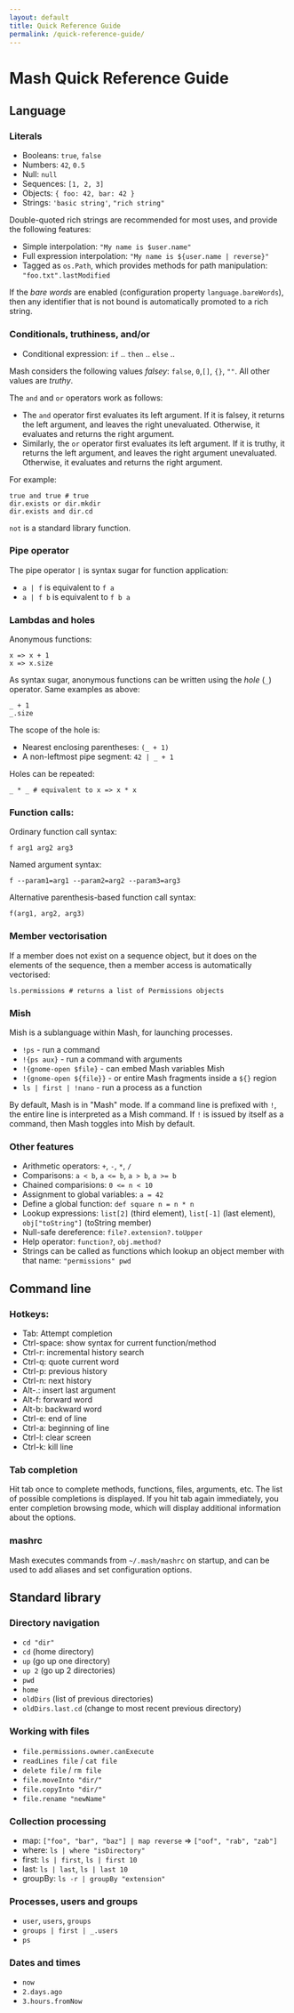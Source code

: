 ```yaml
---
layout: default
title: Quick Reference Guide
permalink: /quick-reference-guide/
---
```


# Mash Quick Reference Guide

## Language

### Literals

* Booleans: `true`, `false`
* Numbers: `42`, `0.5`
* Null: `null`
* Sequences: `[1, 2, 3]`
* Objects: `{ foo: 42, bar: 42 }`
* Strings: `'basic string'`, `"rich string"`

Double-quoted rich strings are recommended for most uses, and provide the following features:

* Simple interpolation: `"My name is $user.name"`
* Full expression interpolation: `"My name is ${user.name | reverse}"`
* Tagged as `os.Path`, which provides methods for path manipulation: `"foo.txt".lastModified`

If the *bare words* are enabled (configuration property `language.bareWords`), then any
identifier that is not bound is automatically promoted to a rich string.

### Conditionals, truthiness, and/or
* Conditional expression: `if` .. `then` .. `else` ..

Mash considers the following values *falsey*: `false`, `0`,`[]`, `{}`, `""`. All other
values are *truthy*.

The `and` and `or` operators work as follows:

* The `and` operator first evaluates its left argument. If it is falsey, it returns the left
  argument, and leaves the right unevaluated. Otherwise, it evaluates and returns the right
  argument.
* Similarly, the `or` operator first evaluates its left argument. If it is truthy, it
  returns the left argument, and leaves the right argument unevaluated. Otherwise, it
  evaluates and returns the right argument.

For example:

    true and true # true
    dir.exists or dir.mkdir
	dir.exists and dir.cd

`not` is a standard library function.

### Pipe operator

The pipe operator `|` is syntax sugar for function application:

* `a | f` is equivalent to `f a`
* `a | f b` is equivalent to `f b a`

### Lambdas and holes

Anonymous functions:

    x => x + 1
    x => x.size

As syntax sugar, anonymous functions can be written using the *hole* (`_`) operator. Same
examples as above:

	_ + 1
	_.size

The scope of the hole is:

* Nearest enclosing parentheses: `(_ + 1)`
* A non-leftmost pipe segment: `42 | _ + 1`

Holes can be repeated:

    _ * _ # equivalent to x => x * x

### Function calls:

Ordinary function call syntax:

    f arg1 arg2 arg3

Named argument syntax:

    f --param1=arg1 --param2=arg2 --param3=arg3

Alternative parenthesis-based function call syntax:

    f(arg1, arg2, arg3)

### Member vectorisation

If a member does not exist on a sequence object, but it does on the elements of the
sequence, then a member access is automatically vectorised:

    ls.permissions # returns a list of Permissions objects

### Mish

Mish is a sublanguage within Mash, for launching processes.

* `!ps` - run a command
* `!{ps aux}` - run a command with arguments
* `!{gnome-open $file}` - can embed Mash variables Mish
* `!{gnome-open ${file}}` - or entire Mash fragments inside a `${}` region
* `ls | first | !nano` - run a process as a function

By default, Mash is in "Mash" mode. If a command line is prefixed with `!`, the entire line
is interpreted as a Mish command. If `!` is issued by itself as a command, then Mash toggles
into Mish by default.

### Other features
* Arithmetic operators: `+`, `-`, `*`, `/`
* Comparisons: `a < b`, `a <= b`, `a > b`, `a >= b`
* Chained comparisions: `0 <= n < 10`
* Assignment to global variables: `a = 42`
* Define a global function: `def square n = n * n`
* Lookup expressions: `list[2]` (third element), `list[-1]` (last element),
  `obj["toString"]` (toString member)
* Null-safe dereference: `file?.extension?.toUpper`
* Help operator: `function?`, `obj.method?`
* Strings can be called as functions which lookup an object member with that name:
  `"permissions" pwd`

## Command line

### Hotkeys:
* Tab: Attempt completion
* Ctrl-space: show syntax for current function/method
* Ctrl-r: incremental history search
* Ctrl-q: quote current word
* Ctrl-p: previous history
* Ctrl-n: next history
* Alt-.: insert last argument
* Alt-f: forward word
* Alt-b: backward word
* Ctrl-e: end of line
* Ctrl-a: beginning of line
* Ctrl-l: clear screen
* Ctrl-k: kill line

### Tab completion

Hit tab once to complete methods, functions, files, arguments, etc. The list of possible
completions is displayed. If you hit tab again immediately, you enter completion browsing
mode, which will display additional information about the options.

### mashrc

Mash executes commands from `~/.mash/mashrc` on startup, and can be used to add aliases and
set configuration options.

## Standard library

### Directory navigation

* `cd "dir"`
* `cd` (home directory)
* `up` (go up one directory)
* `up 2` (go up 2 directories)
* `pwd`
* `home`
* `oldDirs` (list of previous directories)
* `oldDirs.last.cd` (change to most recent previous directory)

### Working with files

* `file.permissions.owner.canExecute`
* `readLines file` / `cat file`
* `delete file` / `rm file`
* `file.moveInto "dir/"`
* `file.copyInto "dir/"`
* `file.rename "newName"`

### Collection processing

* map: `["foo", "bar", "baz"] | map reverse` ⇒ `["oof", "rab", "zab"]`
* where: `ls | where "isDirectory"`
* first: `ls | first`, `ls | first 10`
* last: `ls | last`, `ls | last 10`
* groupBy: `ls -r | groupBy "extension"`

### Processes, users and groups

* `user`, `users`, `groups`
* `groups | first | _.users`
* `ps`

### Dates and times

* `now`
* `2.days.ago`
* `3.hours.fromNow`
